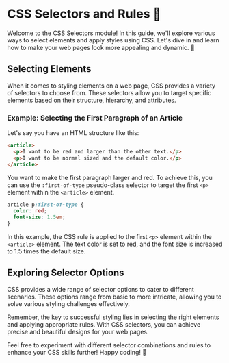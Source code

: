 
# CSS Selectors and Rules 🎨

Welcome to the CSS Selectors module! In this guide, we'll explore various ways to select elements and apply styles using CSS. Let's dive in and learn how to make your web pages look more appealing and dynamic. 🌟

## Selecting Elements

When it comes to styling elements on a web page, CSS provides a variety of selectors to choose from. These selectors allow you to target specific elements based on their structure, hierarchy, and attributes.

### Example: Selecting the First Paragraph of an Article

Let's say you have an HTML structure like this:

```html
<article>
  <p>I want to be red and larger than the other text.</p>
  <p>I want to be normal sized and the default color.</p>
</article>
```

You want to make the first paragraph larger and red. To achieve this, you can use the `:first-of-type` pseudo-class selector to target the first `<p>` element within the `<article>` element.

```css
article p:first-of-type {
  color: red;
  font-size: 1.5em;
}
```

In this example, the CSS rule is applied to the first `<p>` element within the `<article>` element. The text color is set to red, and the font size is increased to 1.5 times the default size.

## Exploring Selector Options

CSS provides a wide range of selector options to cater to different scenarios. These options range from basic to more intricate, allowing you to solve various styling challenges effectively.

Remember, the key to successful styling lies in selecting the right elements and applying appropriate rules. With CSS selectors, you can achieve precise and beautiful designs for your web pages.

Feel free to experiment with different selector combinations and rules to enhance your CSS skills further! Happy coding! 🚀
